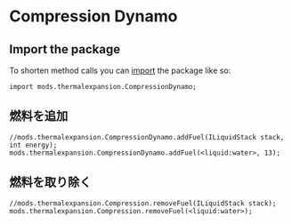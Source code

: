 # Compression Dynamo

## Import the package

To shorten method calls you can [import](/AdvancedFunctions/Import/) the package like so:

```zenscript
import mods.thermalexpansion.CompressionDynamo;
```

## 燃料を追加

```zenscript
//mods.thermalexpansion.CompressionDynamo.addFuel(ILiquidStack stack, int energy);
mods.thermalexpansion.CompressionDynamo.addFuel(<liquid:water>, 13);
```

## 燃料を取り除く

```zenscript
//mods.thermalexpansion.Compression.removeFuel(ILiquidStack stack);
mods.thermalexpansion.Compression.removeFuel(<liquid:water>);
```